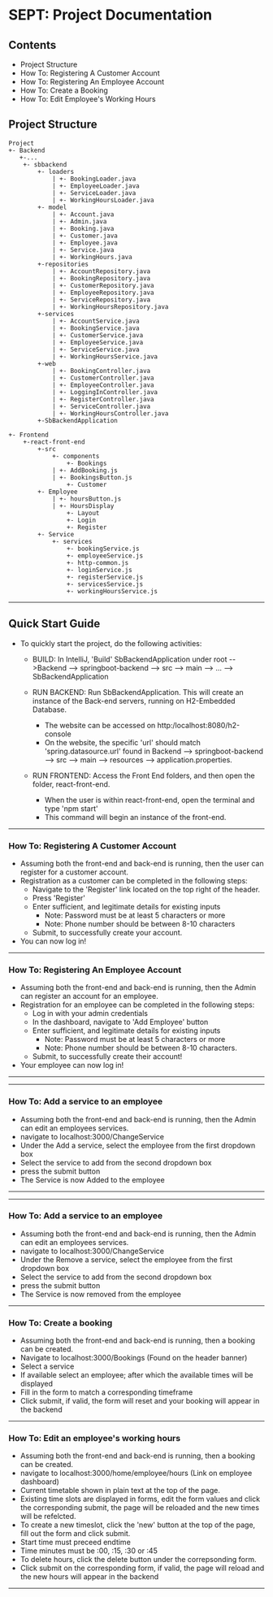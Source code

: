 # SEPT: Project Documentation
## Contents
* Project Structure
* How To: Registering A Customer Account
* How To: Registering An Employee Account
* How To: Create a Booking
* How To: Edit Employee's Working Hours

## Project Structure


```
Project
+- Backend 
   +-...
    +- sbbackend
        +- loaders
            | +- BookingLoader.java
            | +- EmployeeLoader.java
            | +- ServiceLoader.java
            | +- WorkingHoursLoader.java
        +- model
            | +- Account.java
            | +- Admin.java
            | +- Booking.java
            | +- Customer.java
            | +- Employee.java
            | +- Service.java
            | +- WorkingHours.java
        +-repositories
            | +- AccountRepository.java
            | +- BookingRepository.java
            | +- CustomerRepository.java
            | +- EmployeeRepository.java
            | +- ServiceRepository.java
            | +- WorkingHoursRepository.java
        +-services
            | +- AccountService.java
            | +- BookingService.java
            | +- CustomerService.java
            | +- EmployeeService.java
            | +- ServiceService.java
            | +- WorkingHoursService.java
        +-web
            | +- BookingController.java
            | +- CustomerController.java
            | +- EmployeeController.java
            | +- LoggingInController.java
            | +- RegisterController.java
            | +- ServiceController.java
            | +- WorkingHoursController.java
        +-SbBackendApplication

+- Frontend
    +-react-front-end
        +-src
            +- components
                +- Bookings
		    | +- AddBooking.js
		    | +- BookingsButton.js
                +- Customer
		+- Employee
		    | +- hoursButton.js
		    | +- HoursDisplay
                +- Layout
                +- Login
                +- Register
		+- Service
            +- services
                +- bookingService.js
                +- employeeService.js
                +- http-common.js
                +- loginService.js
                +- registerService.js
                +- servicesService.js
                +- workingHoursService.js
```

---

## Quick Start Guide
- To quickly start the project, do the following activities:
    - BUILD: In IntelliJ, 'Build' SbBackendApplication under root -->Backend --> springboot-backend -->  src --> main --> ... --> SbBackendApplication
    - RUN BACKEND: Run SbBackendApplication. This will create an instance of the Back-end servers, running on H2-Embedded Database. 
        - The website can be accessed on http:/localhost:8080/h2-console
        - On the website, the specific 'url' should match 'spring.datasource.url' found in  Backend --> springboot-backend
            --> src --> main --> resources --> application.properties.
            
     - RUN FRONTEND: Access the Front End folders, and then open the folder, react-front-end.
        - When the user is within react-front-end, open the terminal and type 'npm start'
        - This command will begin an instance of the front-end.

---
### How To: Registering A Customer Account
- Assuming both the front-end and back-end is running, then the user can register for a customer account.
- Registration as a customer can be completed in the following steps:
    - Navigate to the 'Register' link located on the top right of the header.
    - Press 'Register'
    - Enter sufficient, and legitimate details for existing inputs
        - Note: Password must be at least 5 characters or more
        - Note: Phone number should be between 8-10 characters
    - Submit, to successfully create your account.
 - You can now log in!
 ---
 ### How To: Registering An Employee Account
 - Assuming both the front-end and back-end is running, then the Admin can register an account for an employee.
 - Registration for an employee can be completed in the following steps:
    - Log in with your admin credentials
    - In the dashboard, navigate to 'Add Employee' button
    - Enter sufficient, and legitimate details for existing inputs
        - Note: Password must be at least 5 characters or more
        - Note: Phone number should be between 8-10 characters. 
    - Submit, to successfully create their account!
 - Your employee can now log in!
 --- 
    
 ---
 ### How To: Add a service to an employee
 - Assuming both the front-end and back-end is running, then the Admin can edit an employees services.
 - navigate to localhost:3000/ChangeService
 - Under the Add a service, select the employee from the first dropdown box
 - Select the service to add from the second dropdown box
 - press the submit button
 - The Service is now Added to the employee
 --- 
 
 ---
 ### How To: Add a service to an employee
 - Assuming both the front-end and back-end is running, then the Admin can edit an employees services.
 - navigate to localhost:3000/ChangeService
 - Under the Remove a service, select the employee from the first dropdown box
 - Select the service to add from the second dropdown box
 - press the submit button
 - The Service is now removed from the employee
 --- 
 ### How To: Create a booking
 - Assuming both the front-end and back-end is running, then a booking can be created.
 - Navigate to localhost:3000/Bookings (Found on the header banner)
 - Select a service
 - If available select an employee; after which the available times will be displayed
 - Fill in the form to match a corresponding timeframe
 - Click submit, if valid, the form will reset and your booking will appear in the backend
 ---
 ### How To: Edit an employee's working hours
 - Assuming both the front-end and back-end is running, then a booking can be created.
 - navigate to localhost:3000/home/employee/hours (Link on employee dashboard)
 - Current timetable shown in plain text at the top of the page.
 - Existing time slots are displayed in forms, edit the form values and click the corresponding submit,
   the page will be reloaded and the new times will be refelcted.
 - To create a new timeslot, click the 'new' button at the top of the page, fill out the form and click submit.
 - Start time must preceed endtime
 - Time minutes must be :00, :15, :30 or :45
 - To delete hours, click the delete button under the correpsonding form.
 - Click submit on the corresponding form, if valid, the page will reload and the new hours will appear in the backend
 ---  
 
